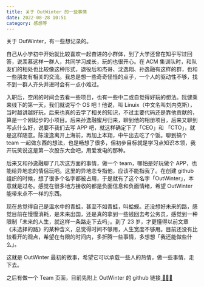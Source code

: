 ```yaml
---
title: 关于 OutWinter 的一些事情
date: 2022-08-28 10:51
category: 感想等
---
```


<!--markdown-->
关于 OutWinter，有一些想记录的。

自己从小学初中开始就比较喜欢一起奋进的小群体，到了大学还曾在知乎写过回答，说羡慕这样一群人，共同学习成长，玩的也很开心。在 ACM 集训队时，和队友们的相处也比较像这种形式，退役后和杰哥、沈逸翔、孙逸融有这样的群，也和一些朋友有相关的交流。我总是想一些奇奇怪怪的点子，一个人的驱动性不够，找不到一群人齐头并进时会有一点小难过。

入职后，空闲的时间会去看一些项目，也有一些中二或自觉得好玩的想法。阮健乘来线下的第一天，我们就说写个 OS 吧！他说，叫 Linuix（中文名叫刘内克斯），当时越讲越好玩，后来也真的去学了相关的知识，不过主要代码还是靠他贡献的，算是一个刚起步的小项目。后来孙逸融蜜月归来，聊到他的相册项目，后来又聊到写点什么好，说要不我们去写 APP 吧，就这样确定下了「CEO」和 「CTO」，就是这样随意。陈浚逸离开上海前，再加上本翔，中午出去吃了个饭。聊到搞个 team 一起做东西的想法，也是畅想了很多，但初步目标就是学习点知识本领，我开玩笑说这是第一次股东大会吧，用爱发电的那种。

后来又和孙逸融聊了几次这方面的事情，做一个 team，哪怕是好玩做个 APP，也能给异地恋的情侣玩吧。这里的异地恋专指他，应该不能指我了。在创建 github 组织的时候，想了很多个名字都被占用，于是就有了这个名字「OutWinter」，本意就是过冬。感觉在很多地方接收的都是负面信息和负面情绪，希望 OutWinter 能带来点不一样的东西。

现在总觉得自己是温水中的青蛙，甚至不如青蛙，叫蛤蟆。还没想好未来的路，感觉目前在慢慢消耗，是未来出国，还是真的拿到一些钱回去考公务员，感觉到一种限制「未来的人生，就这样一条路走下去吗」。到了 23 岁，才更懂得以前文章《未选择的路》的某种含义，总觉得时间不够用，人生宽度不够用。目前还没有比较看开的观点，希望在有限的时间内，多折腾一些事情，多想想「我还能做些什么」。

这就是 OutWinter 最初的故事，希望它可以承载一些人的热情，做一些事情，走下去。

之后有做一个 Team 页面，目前先附上 OutWinter 的 github 链接[ 🔗🔗🔗 ](https://github.com/outwinter)